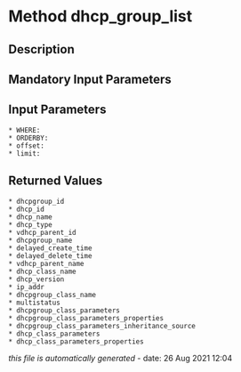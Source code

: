 # Method dhcp_group_list

## Description
	

## Mandatory Input Parameters

## Input Parameters
	* WHERE:
	* ORDERBY:
	* offset:
	* limit:

## Returned Values
	* dhcpgroup_id
	* dhcp_id
	* dhcp_name
	* dhcp_type
	* vdhcp_parent_id
	* dhcpgroup_name
	* delayed_create_time
	* delayed_delete_time
	* vdhcp_parent_name
	* dhcp_class_name
	* dhcp_version
	* ip_addr
	* dhcpgroup_class_name
	* multistatus
	* dhcpgroup_class_parameters
	* dhcpgroup_class_parameters_properties
	* dhcpgroup_class_parameters_inheritance_source
	* dhcp_class_parameters
	* dhcp_class_parameters_properties


*this file is automatically generated* - date: 26 Aug 2021 12:04